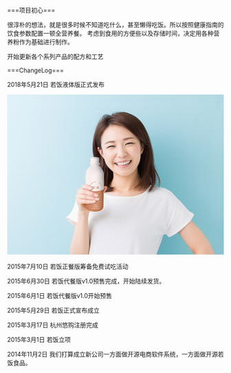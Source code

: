 ===项目初心===

很淳朴的想法，就是很多时候不知道吃什么，甚至懒得吃饭。所以按照健康指南的饮食参数配置一顿全营养餐。
考虑到食用的方便些以及存储时间，决定用各种营养粉作为基础进行制作。


开始更新各个系列产品的配方和工艺



===ChangeLog===

2018年5月21日
若饭液体版正式发布

![liquid pic](https://github.com/ruffood/ruffood/blob/master/img/rf31w-1.jpg)




2015年7月10日
若饭正餐版筹备免费试吃活动

2015年6月30日
若饭代餐版v1.0预售完成，开始陆续发货。

2015年6月1日
若饭代餐版v1.0开始预售

2015年5月29日
若饭正式宣布成立

2015年3月17日
杭州悠购注册完成

2015年3月1日
若饭立项


2014年11月2日
我们打算成立新公司一方面做开源电商软件系统，一方面做开源若饭食品。
